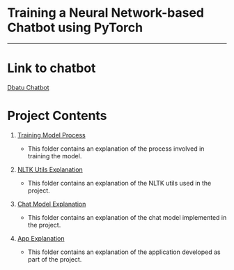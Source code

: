 # Training a Neural Network-based Chatbot using PyTorch
---

# Link to chatbot
[Dbatu Chatbot](https://dbatu-chatbot.streamlit.app/)

# Project Contents

1. [Training Model Process](./training_model_process/README.md)
   - This folder contains an explanation of the process involved in training the model.

2. [NLTK Utils Explanation](./nltk_utils_explanation/README.md)
   - This folder contains an explanation of the NLTK utils used in the project.

3. [Chat Model Explanation](./chat_model_explanation/README.md)
   - This folder contains an explanation of the chat model implemented in the project.

4. [App Explanation](./app_explanation/README.md)
   - This folder contains an explanation of the application developed as part of the project.

